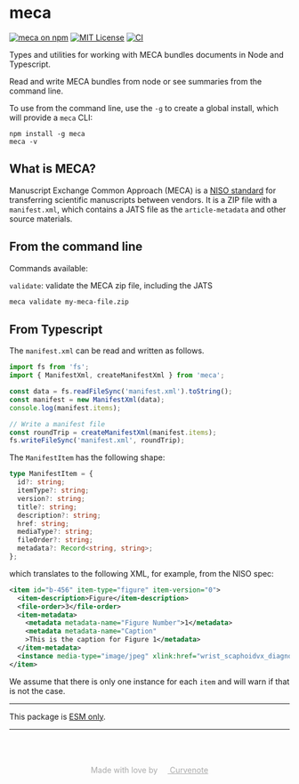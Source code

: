 # meca

[![meca on npm](https://img.shields.io/npm/v/meca.svg)](https://www.npmjs.com/package/meca)
[![MIT License](https://img.shields.io/badge/license-MIT-blue.svg)](https://github.com/curvenote/meca/blob/main/LICENSE)
[![CI](https://github.com/curvenote/meca/workflows/CI/badge.svg)](https://github.com/curvenote/meca/actions)

Types and utilities for working with MECA bundles documents in Node and Typescript.

Read and write MECA bundles from node or see summaries from the command line.

To use from the command line, use the `-g` to create a global install, which will provide a `meca` CLI:

```
npm install -g meca
meca -v
```

## What is MECA?

Manuscript Exchange Common Approach (MECA) is a [NISO standard](https://www.niso.org/standards-committees/meca) for transferring scientific manuscripts between vendors. It is a ZIP file with a `manifest.xml`, which contains a JATS file as the `article-metadata` and other source materials.

## From the command line

Commands available:

`validate`: validate the MECA zip file, including the JATS

```bash
meca validate my-meca-file.zip
```

## From Typescript

The `manifest.xml` can be read and written as follows.

```typescript
import fs from 'fs';
import { ManifestXml, createManifestXml } from 'meca';

const data = fs.readFileSync('manifest.xml').toString();
const manifest = new ManifestXml(data);
console.log(manifest.items);

// Write a manifest file
const roundTrip = createManifestXml(manifest.items);
fs.writeFileSync('manifest.xml', roundTrip);
```

The `ManifestItem` has the following shape:

```typescript
type ManifestItem = {
  id?: string;
  itemType?: string;
  version?: string;
  title?: string;
  description?: string;
  href: string;
  mediaType?: string;
  fileOrder?: string;
  metadata?: Record<string, string>;
};
```

which translates to the following XML, for example, from the NISO spec:

```xml
<item id="b-456" item-type="figure" item-version="0">
  <item-description>Figure</item-description>
  <file-order>3</file-order>
  <item-metadata>
    <metadata metadata-name="Figure Number">1</metadata>
    <metadata metadata-name="Caption"
    >This is the caption for Figure 1</metadata>
  </item-metadata>
  <instance media-type="image/jpeg" xlink:href="wrist_scaphoidvx_diagnosis.jpg" />
</item>
```

We assume that there is only one instance for each `item` and will warn if that is not the case.

---

This package is [ESM only](https://gist.github.com/sindresorhus/a39789f98801d908bbc7ff3ecc99d99c).

---

<p style="text-align: center; color: #aaa; padding-top: 50px">
  Made with love by
  <a href="https://curvenote.com" target="_blank" style="color: #aaa">
    <img src="https://curvenote.dev/images/icon.png" style="height: 1em" /> Curvenote
  </a>
</p>
